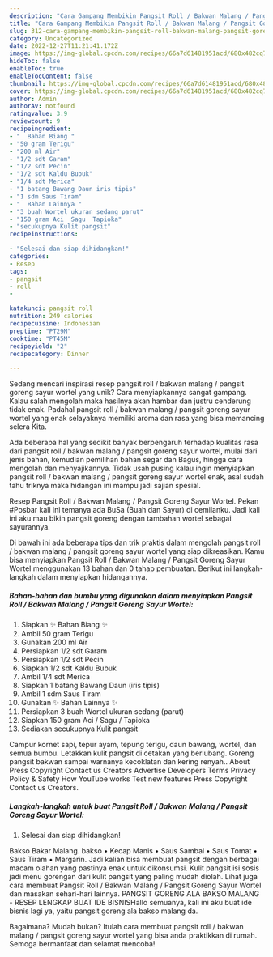 ```yaml
---
description: "Cara Gampang Membikin Pangsit Roll / Bakwan Malang / Pangsit Goreng Sayur Wortel yang Lezat Sekali"
title: "Cara Gampang Membikin Pangsit Roll / Bakwan Malang / Pangsit Goreng Sayur Wortel yang Lezat Sekali"
slug: 312-cara-gampang-membikin-pangsit-roll-bakwan-malang-pangsit-goreng-sayur-wortel-yang-lezat-sekali
category: Uncategorized
date: 2022-12-27T11:21:41.172Z
image: https://img-global.cpcdn.com/recipes/66a7d61481951acd/680x482cq70/pangsit-roll-bakwan-malang-pangsit-goreng-sayur-wortel-foto-resep-utama.jpg
hideToc: false
enableToc: true
enableTocContent: false
thumbnail: https://img-global.cpcdn.com/recipes/66a7d61481951acd/680x482cq70/pangsit-roll-bakwan-malang-pangsit-goreng-sayur-wortel-foto-resep-utama.jpg
cover: https://img-global.cpcdn.com/recipes/66a7d61481951acd/680x482cq70/pangsit-roll-bakwan-malang-pangsit-goreng-sayur-wortel-foto-resep-utama.jpg
author: Admin
authorAv: notfound
ratingvalue: 3.9
reviewcount: 9
recipeingredient:
- "  Bahan Biang "
- "50 gram Terigu"
- "200 ml Air"
- "1/2 sdt Garam"
- "1/2 sdt Pecin"
- "1/2 sdt Kaldu Bubuk"
- "1/4 sdt Merica"
- "1 batang Bawang Daun iris tipis"
- "1 sdm Saus Tiram"
- "  Bahan Lainnya "
- "3 buah Wortel ukuran sedang parut"
- "150 gram Aci  Sagu  Tapioka"
- "secukupnya Kulit pangsit"
recipeinstructions:

- "Selesai dan siap dihidangkan!"
categories:
- Resep
tags:
- pangsit
- roll
- 

katakunci: pangsit roll  
nutrition: 249 calories
recipecuisine: Indonesian
preptime: "PT29M"
cooktime: "PT45M"
recipeyield: "2"
recipecategory: Dinner

---
```





Sedang mencari inspirasi resep pangsit roll / bakwan malang / pangsit goreng sayur wortel yang unik? Cara menyiapkannya sangat gampang. Kalau salah mengolah maka hasilnya akan hambar dan justru cenderung tidak enak. Padahal pangsit roll / bakwan malang / pangsit goreng sayur wortel yang enak selayaknya memiliki aroma dan rasa yang bisa memancing selera Kita.





Ada beberapa hal yang sedikit banyak berpengaruh terhadap kualitas rasa dari pangsit roll / bakwan malang / pangsit goreng sayur wortel, mulai dari jenis bahan, kemudian pemilihan bahan segar dan Bagus, hingga cara mengolah dan menyajikannya. Tidak usah pusing kalau ingin menyiapkan pangsit roll / bakwan malang / pangsit goreng sayur wortel enak,      asal sudah tahu triknya maka hidangan ini mampu jadi sajian spesial.














Resep Pangsit Roll / Bakwan Malang / Pangsit Goreng Sayur Wortel. Pekan #Posbar kali ini temanya ada BuSa (Buah dan Sayur) di cemilanku. Jadi kali ini aku mau bikin pangsit goreng dengan tambahan wortel sebagai sayurannya.






Di bawah ini ada beberapa tips dan trik praktis dalam mengolah pangsit roll / bakwan malang / pangsit goreng sayur wortel yang siap dikreasikan. Kamu bisa menyiapkan Pangsit Roll / Bakwan Malang / Pangsit Goreng Sayur Wortel menggunakan 13 bahan dan 0 tahap pembuatan. Berikut ini langkah-langkah dalam menyiapkan hidangannya.

<!--inarticleads1-->

##### Bahan-bahan dan bumbu yang digunakan dalam menyiapkan Pangsit Roll / Bakwan Malang / Pangsit Goreng Sayur Wortel:

1. Siapkan  ✨ Bahan Biang ✨
1. Ambil 50 gram Terigu
1. Gunakan 200 ml Air
1. Persiapkan 1/2 sdt Garam
1. Persiapkan 1/2 sdt Pecin
1. Siapkan 1/2 sdt Kaldu Bubuk
1. Ambil 1/4 sdt Merica
1. Siapkan 1 batang Bawang Daun (iris tipis)
1. Ambil 1 sdm Saus Tiram
1. Gunakan  ✨ Bahan Lainnya ✨
1. Persiapkan 3 buah Wortel ukuran sedang (parut)
1. Siapkan 150 gram Aci / Sagu / Tapioka
1. Sediakan secukupnya Kulit pangsit


Campur kornet sapi, tepur ayam, tepung terigu, daun bawang, wortel, dan semua bumbu. Letakkan kulit pangsit di cetakan yang berlubang. Goreng pangsit bakwan sampai warnanya kecoklatan dan kering renyah.. About Press Copyright Contact us Creators Advertise Developers Terms Privacy Policy &amp; Safety How YouTube works Test new features Press Copyright Contact us Creators. 

<!--inarticleads2-->

##### Langkah-langkah untuk buat Pangsit Roll / Bakwan Malang / Pangsit Goreng Sayur Wortel:


1. Selesai dan siap dihidangkan!

Bakso Bakar Malang. bakso • Kecap Manis • Saus Sambal • Saus Tomat • Saus Tiram • Margarin. Jadi kalian bisa membuat pangsit dengan berbagai macam olahan yang pastinya enak untuk dikonsumsi. Kulit pangsit isi sosis jadi menu gorengan dari kulit pangsit yang paling mudah diolah. Lihat juga cara membuat Pangsit Roll / Bakwan Malang / Pangsit Goreng Sayur Wortel dan masakan sehari-hari lainnya. PANGSIT GORENG ALA BAKSO MALANG - RESEP LENGKAP BUAT IDE BISNISHallo semuanya, kali ini aku buat ide bisnis lagi ya, yaitu pangsit goreng ala bakso malang da. 

Bagaimana? Mudah bukan? Itulah cara membuat pangsit roll / bakwan malang / pangsit goreng sayur wortel yang bisa anda praktikkan di rumah. Semoga bermanfaat dan selamat mencoba!
